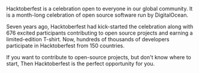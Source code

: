 Hacktoberfest is a celebration open to everyone in our global community. It is a month-long celebration of open source software run by DigitalOcean.

Seven years ago, Hacktoberfest had kick-started the celebration along with 676 excited participants contributing to open source projects and earning a limited-edition T-shirt. Now, hundreds of thousands of developers participate in Hacktoberfest from 150 countries.

If you want to contribute to open-source projects, but don't know where to start, Then Hacktoberfest is the perfect opportunity for you.
